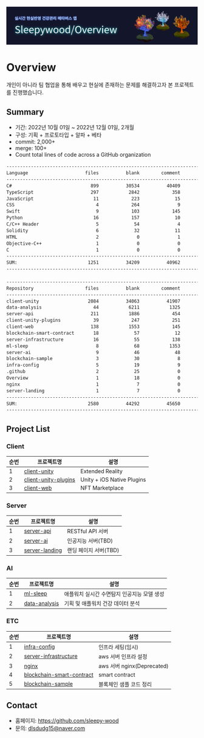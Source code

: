 ![banner](https://github.com/sleepy-wood/Overview/blob/main/Overview.png)

# Overview

개인이 아니라 팀 협업을 통해 배우고 현실에 존재하는 문제를 해결하고자 본 프로젝트를 진행했습니다.

## Summary

- 기간: 2022년 10월 01일 ~ 2022년 12월 01일, 2개월
- 구성: 기획 + 프로토타입 + 알파 + 베타
- commit: 2,000+
- merge: 100+
- Count total lines of code across a GitHub organization
```bash
-------------------------------------------------------------------------------
Language                     files          blank        comment           code
-------------------------------------------------------------------------------
C#                             899          30534          40409         176213
TypeScript                     297           2842            358          74588
JavaScript                      11            223             15           1607
CSS                              4            264              9           1535
Swift                            9            103            145            663
Python                          16            157             10            620
C/C++ Header                     5             54              4            266
Solidity                         6             32             11             92
HTML                             2              0              1             30
Objective-C++                    1              0              0              4
C                                1              0              0              1
-------------------------------------------------------------------------------
SUM:                          1251          34209          40962         255619
-------------------------------------------------------------------------------

-------------------------------------------------------------------------------
Repository                   files          blank        comment           code
-------------------------------------------------------------------------------
client-unity                  2084          34063          41907        2504114
data-analysis                   44           6211           1325         256048
server-api                     211           1886            454          67848
client-unity-plugins            39            247            251          13642
client-web                     138           1553            145          11054
blockchain-smart-contract       18             57             12           3377
server-infrastructure           16             55            138           2878
ml-sleep                         8             68           1353            556
server-ai                        9             46             48            220
blockchain-sample                3             30              8            150
infra-config                     5             19              9            133
.github                          2             25              0             62
Overview                         1             18              0             43
nginx                            1              7              0             30
server-landing                   1              7              0             30
-------------------------------------------------------------------------------
SUM:                          2580          44292          45650        2860185
-------------------------------------------------------------------------------
```

## Project List

### Client

| 순번 | 프로젝트명                                                                  | 설명                |
| ---- | --------------------------------------------------------------------------- | ------------------- |
| 1    | [client-unity](https://github.com/sleepy-wood/client-unity)                 | Extended Reality    |
| 2    | [client-unity-plugins](https://github.com/sleepy-wood/client-unity-plugins) | Unity + iOS Native Plugins |
| 3    | [client-web](https://github.com/sleepy-wood/client-web)                     | NFT Marketplace     |

### Server

| 순번 | 프로젝트명                                                      | 설명                  |
| ---- | --------------------------------------------------------------- | --------------------- |
| 1    | [server-api](https://github.com/sleepy-wood/server-api)         | RESTful API 서버      |
| 2    | [server-ai](https://github.com/sleepy-wood/server-ai)           | 인공지능 서버(TBD)    |
| 3    | [server-landing](https://github.com/sleepy-wood/server-landing) | 랜딩 페이지 서버(TBD) |

### AI

| 순번 | 프로젝트명                                                    | 설명                                        |
| ---- | ------------------------------------------------------------- | ------------------------------------------- |
| 1    | [ml-sleep](https://github.com/sleepy-wood/ml-sleep)           | 애플워치 실시간 수면탐지 인공지능 모델 생성 |
| 2    | [data-analysis](https://github.com/sleepy-wood/data-analysis) | 기획 및 애플워치 건강 데이터 분석                       |

### ETC

| 순번 | 프로젝트명                                                                            | 설명                       |
| ---- | ------------------------------------------------------------------------------------- | -------------------------- |
| 1    | [infra-config](https://github.com/sleepy-wood/infra-config)                           | 인프라 세팅(임시)                |
| 2    | [server-infrastructure](https://github.com/sleepy-wood/server-infrastructure)         | aws 서버 인프라 설정       |
| 3    | [nginx](https://github.com/sleepy-wood/nginx)                                         | aws 서버 nginx(Deprecated) |
| 4    | [blockchain-smart-contract](https://github.com/sleepy-wood/blockchain-smart-contract) | smart contract             |
| 5    | [blockchain-sample](https://github.com/sleepy-wood/blockchain-sample)                 | 블록체인 샘플 코드 정리    |

## Contact

- 홈페이지: https://github.com/sleepy-wood
- 문의: dlsdudg15@naver.com
